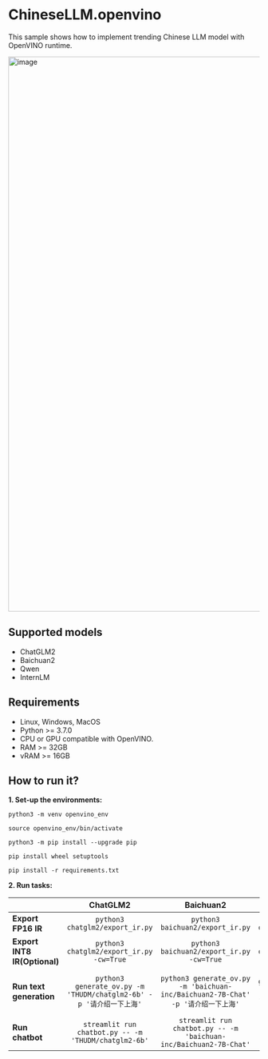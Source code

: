 # ChineseLLM.openvino

This sample shows how to implement trending Chinese LLM model with OpenVINO runtime.


<img width="1110" alt="image" src="https://github.com/OpenVINO-dev-contest/chatglm2.openvino/assets/91237924/6cdfbc45-f70c-42d4-b748-27113d8fe3a8">

## Supported models

- ChatGLM2
- Baichuan2
- Qwen
- InternLM

## Requirements

- Linux, Windows, MacOS
- Python >= 3.7.0
- CPU or GPU compatible with OpenVINO.
- RAM >= 32GB
- vRAM >= 16GB

## How to run it?

**1. Set-up the environments:**

```
python3 -m venv openvino_env

source openvino_env/bin/activate

python3 -m pip install --upgrade pip

pip install wheel setuptools

pip install -r requirements.txt
```

**2. Run tasks:**

|                              |                               **ChatGLM2**                              |                                     **Baichuan2**                                    |                                 **Qwen**                                |                                   **InternLM**                                  |
|------------------------------|:-----------------------------------------------------------------------:|:------------------------------------------------------------------------------------:|:-----------------------------------------------------------------------:|:-------------------------------------------------------------------------------:|
| **Export FP16 IR**           | ```python3 chatglm2/export_ir.py```                                     | ```python3 baichuan2/export_ir.py```                                                 | ```python3 qwen/export_ir.py```                                         | ```python3 Internlm/export_ir.py```                                             |
| **Export INT8 IR(Optional)** | ```python3 chatglm2/export_ir.py -cw=True```                            | ```python3 baichuan2/export_ir.py -cw=True```                                        | ```python3 qwen/export_ir.py -cw=True```                                | ```python3 Internlm/export_ir.py -cw=True```                                    |
| **Run text generation**      | ```python3 generate_ov.py -m 'THUDM/chatglm2-6b' -p '请介绍一下上海'``` | ```python3 generate_ov.py -m 'baichuan-inc/Baichuan2-7B-Chat' -p '请介绍一下上海'``` | ```python3 generate_ov.py -m 'Qwen/Qwen-7B-Chat' -p '请介绍一下上海'``` | ```python3 generate_ov.py -m 'internlm/internlm-chat-7b' -p '请介绍一下上海'``` |
| **Run chatbot**              | ```streamlit run chatbot.py -- -m 'THUDM/chatglm2-6b'```                | ```streamlit run chatbot.py -- -m 'baichuan-inc/Baichuan2-7B-Chat'```                | ```streamlit run chatbot.py -- -m 'Qwen/Qwen-7B-Chat'```                | ```streamlit run chatbot.py -- -m 'internlm/internlm-chat-7b'```                |
